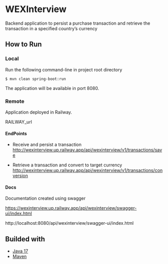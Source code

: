 # WEXInterview
Backend application to persist a purchase transaction and retrieve the transaction in a specified country’s
currency

## How to Run

### Local
Run the following command-line in project root directory

```
$ mvn clean spring-boot:run
``` 
The application will be available in port 8080.

### Remote
Application deployed in Railway.

RAILWAY_url

#### EndPoints
- Receive and persist a transaction
http://wexinterview.up.railway.app/api/wexinterview/v1/transactions/save  


- Retrieve a transaction and convert to target currency
http://wexinterview.up.railway.app/api/wexinterview/v1/transactions/conversion


#### Docs

Documentation created using swagger

https://wexinterview.up.railway.app/api/wexinterview/swagger-ui/index.html

http://localhost:8080/api/wexinterview/swagger-ui/index.html

## Builded with
*  [Java 17](https://docs.oracle.com/en/java/javase/17/)
*  [Maven](https://maven.apache.org/) 
